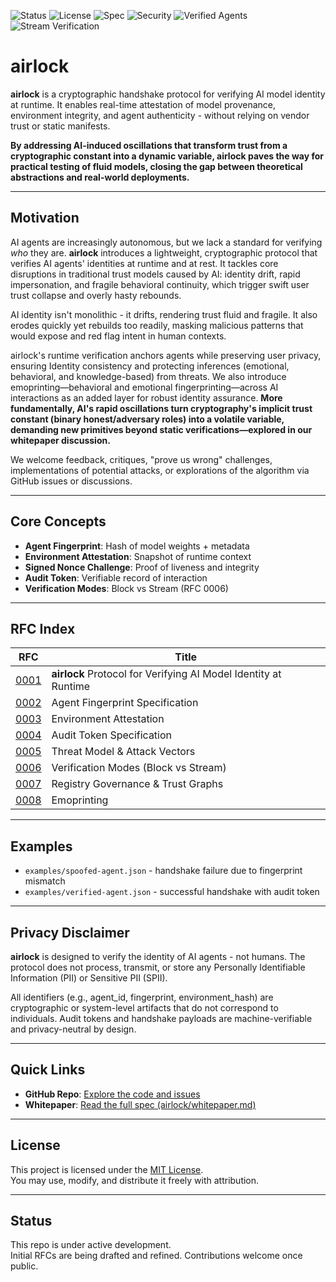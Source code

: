 ![Status](https://img.shields.io/badge/status-draft-yellow)
![License](https://img.shields.io/badge/license-MIT-blue)
![Spec](https://img.shields.io/badge/spec-RFC%200001--0006-green)
![Security](https://img.shields.io/badge/security-zero--trust-critical)
![Verified Agents](https://img.shields.io/badge/agents-cryptographically%20verified-9cf)
![Stream Verification](https://img.shields.io/badge/mode-stream%20verification-blueviolet)

# airlock
**airlock** is a cryptographic handshake protocol for verifying AI model identity at runtime.
It enables real-time attestation of model provenance, environment integrity, and agent authenticity - without relying on vendor trust or static manifests.

**By addressing AI-induced oscillations that transform trust from a cryptographic constant into a dynamic variable, airlock paves the way for practical testing of fluid models, closing the gap between theoretical abstractions and real-world deployments.**

---

## Motivation
AI agents are increasingly autonomous, but we lack a standard for verifying *who* they are. 
**airlock** introduces a lightweight, cryptographic protocol that verifies AI agents' identities at runtime and at rest.
It tackles core disruptions in traditional trust models caused by AI: identity drift, rapid impersonation, and fragile behavioral continuity, which trigger swift user trust collapse and overly hasty rebounds.

AI identity isn't monolithic - it drifts, rendering trust fluid and fragile. It also erodes quickly yet rebuilds too readily, masking malicious patterns that would expose and red flag intent in human contexts.

airlock's runtime verification anchors agents while preserving user privacy, ensuring Identity consistency and protecting inferences (emotional, behavioral, and knowledge-based) from threats. We also introduce emoprinting—behavioral and emotional fingerprinting—across AI interactions as an added layer for robust identity assurance. **More fundamentally, AI's rapid oscillations turn cryptography's implicit trust constant (binary honest/adversary roles) into a volatile variable, demanding new primitives beyond static verifications—explored in our whitepaper discussion.**

We welcome feedback, critiques, "prove us wrong" challenges, implementations of potential attacks, or explorations of the algorithm via GitHub issues or discussions.

---

## Core Concepts
- **Agent Fingerprint**: Hash of model weights + metadata
- **Environment Attestation**: Snapshot of runtime context
- **Signed Nonce Challenge**: Proof of liveness and integrity
- **Audit Token**: Verifiable record of interaction
- **Verification Modes**: Block vs Stream (RFC 0006)

---

## RFC Index
| RFC | Title |
|-----|-------|
| [0001](rfc/0001-airlock-handshake.md) | **airlock** Protocol for Verifying AI Model Identity at Runtime |
| [0002](rfc/0002-agent-fingerprint.md) | Agent Fingerprint Specification |
| [0003](rfc/0003-environment-attestation.md) | Environment Attestation |
| [0004](rfc/0004-audit-token.md) | Audit Token Specification |
| [0005](rfc/0005-threat-model.md) | Threat Model & Attack Vectors |
| [0006](rfc/0006-verification-modes.md) | Verification Modes (Block vs Stream) |
| [0007](rfc/0007-registry-governance-trust-graphs.md) | Registry Governance & Trust Graphs |
| [0008](rfc/0008-emoprinting.md) | Emoprinting |

---

## Examples
 - `examples/spoofed-agent.json` - handshake failure due to fingerprint mismatch  
 - `examples/verified-agent.json` - successful handshake with audit token

---

## Privacy Disclaimer
**airlock** is designed to verify the identity of AI agents - not humans. The protocol does not process, transmit, or store any Personally Identifiable Information (PII) or Sensitive PII (SPII).

All identifiers (e.g., agent_id, fingerprint, environment_hash) are cryptographic or system-level artifacts that do not correspond to individuals. Audit tokens and handshake payloads are machine-verifiable and privacy-neutral by design.

---

## Quick Links
- **GitHub Repo**: [Explore the code and issues](https://github.com/popivanova/airlock)
- **Whitepaper**: [Read the full spec (airlock/whitepaper.md)](https://github.com/popivanova/airlock/blob/main/whitepaper.md)

---

## License
This project is licensed under the [MIT License](LICENSE).  
You may use, modify, and distribute it freely with attribution.

---

## Status
This repo is under active development.  
Initial RFCs are being drafted and refined. Contributions welcome once public.

